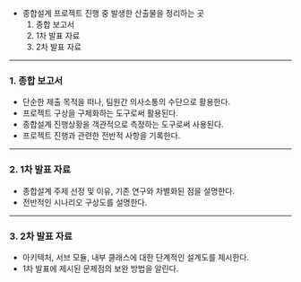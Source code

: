 
* 종합설계 프로젝트 진행 중 발생한 산출물을 정리하는 곳
    1. 종합 보고서
    2. 1차 발표 자료
    3. 2차 발표 자료

---
### 1. 종합 보고서
* 단순한 제출 목적을 떠나, 팀원간 의사소통의 수단으로 활용한다.
* 프로젝트 구상을 구체화하는 도구로써 활용된다.
* 종합설계 진행상황을 객관적으로 측정하는 도구로써 사용된다.
* 프로젝트 진행과 관련한 전반적 사항을 기록한다.
  
---
### 2. 1차 발표 자료
* 종합설계 주제 선정 및 이유, 기존 연구와 차별화된 점을 설명한다.
* 전반적인 시나리오 구상도를 설명한다.

---
### 3. 2차 발표 자료
* 아키텍처, 서브 모듈, 내부 클래스에 대한 단계적인 설계도를 제시한다.
* 1차 발표에 제시된 문제점의 보완 방법을 알린다.
